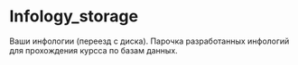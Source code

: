 # Infology_storage
Ваши инфологии (переезд с диска). 
Парочка разработанных инфологий для прохождения курсса по базам данных.
